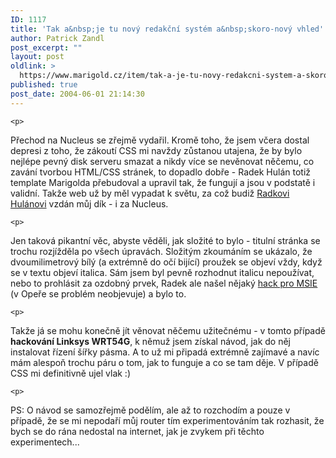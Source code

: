 ```yaml
---
ID: 1117
title: 'Tak a&nbsp;je tu nový redakční systém a&nbsp;skoro-nový vhled'
author: Patrick Zandl
post_excerpt: ""
layout: post
oldlink: >
  https://www.marigold.cz/item/tak-a-je-tu-novy-redakcni-system-a-skoro-novy-vhled
published: true
post_date: 2004-06-01 21:14:30
---
```

	<p>
Přechod na Nucleus se zřejmě vydařil. Kromě toho, že jsem včera dostal depresi z toho, že zákoutí CSS mi navždy zůstanou utajena, že by bylo nejlépe pevný disk serveru smazat a nikdy více se nevěnovat něčemu, co zavání tvorbou HTML/CSS stránek, to dopadlo dobře - Radek Hulán totiž template Marigolda přebudoval a upravil tak, že fungují a jsou v podstatě i validní. Takže web už by měl vypadat k světu, za což budiž <a href="http://hulan.info/blog">Radkovi Hulánovi</a> vzdán můj dík - i za Nucleus. </p>

	<p>
Jen taková pikantní věc, abyste věděli, jak složité to bylo - titulní stránka se trochu rozjížděla po všech úpravách. Složitým zkoumáním se ukázalo, že dvoumilimetrový bílý (a extrémně do očí bijící) proužek se objeví vždy, když se v textu objeví italica. Sám jsem byl pevně rozhodnut italicu nepoužívat, nebo to prohlásit za ozdobný prvek, Radek ale našel nějaký <a href="http://www.positioniseverything.net/guests/italicbug-ie.html">hack pro MSIE</a> (v Opeře se problém neobjevuje) a bylo to. </p>

	<p>
Takže já se mohu konečně jít věnovat něčemu užitečnému - v tomto případě <b>hackování Linksys WRT54G</b>, k němuž jsem získal návod, jak do něj instalovat řízení šířky pásma. A to už mi připadá extrémně zajímavé a navíc mám alespoň trochu páru o tom, jak to funguje a co se tam děje. V případě CSS mi definitivně ujel vlak :)</p>

	<p>
PS: O návod se samozřejmě podělím, ale až to rozchodím a pouze v případě, že se mi nepodaří můj router tím experimentováním tak rozhasit, že bych se do rána nedostal na internet, jak je zvykem při těchto experimentech...
</p>
